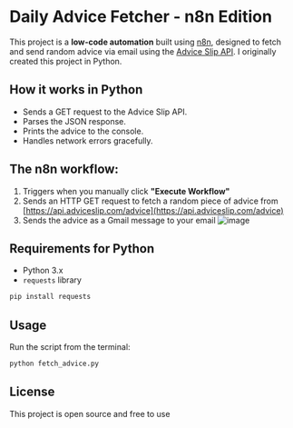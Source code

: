 # Daily Advice Fetcher - n8n Edition

This project is a **low-code automation** built using [n8n](https://n8n.io/), designed to fetch and send random advice via email using the [Advice Slip API](https://api.adviceslip.com/).
I originally created this project in Python. 


## How it works in Python

- Sends a GET request to the Advice Slip API.
- Parses the JSON response.
- Prints the advice to the console.
- Handles network errors gracefully.

## The n8n workflow:

1. Triggers when you manually click **"Execute Workflow"**
2. Sends an HTTP GET request to fetch a random piece of advice from [https://api.adviceslip.com/advice](https://api.adviceslip.com/advice)
3. Sends the advice as a Gmail message to your email
![image](https://github.com/user-attachments/assets/669a5402-663d-4144-bb37-39e28dd5b6a0)


## Requirements for Python 

- Python 3.x
- `requests` library

```bash
pip install requests
```

## Usage

Run the script from the terminal:

```bash
python fetch_advice.py
```

## License

This project is open source and free to use




